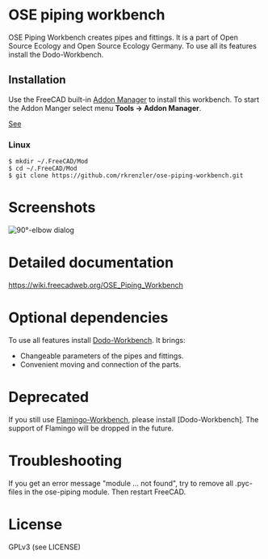 # OSE piping workbench

OSE Piping Workbench creates pipes and fittings. It is a part of Open Source Ecology and Open Source Ecology Germany. To use all its features install the Dodo-Workbench.

## Installation
Use the FreeCAD built-in [Addon Manager](https://github.com/FreeCAD/FreeCAD-addons#1-builtin-addon-manager) to install this workbench.
To start the Addon Manger select menu **Tools -> Addon Manager**.

[See](https://www.freecadweb.org/wiki/How_to_install_additional_workbenches)

### Linux

````
$ mkdir ~/.FreeCAD/Mod
$ cd ~/.FreeCAD/Mod
$ git clone https://github.com/rkrenzler/ose-piping-workbench.git
````

# Screenshots #
![90°-elbow dialog](doc/workbench-screenshot.png)

# Detailed documentation #
https://wiki.freecadweb.org/OSE_Piping_Workbench

# Optional dependencies
To use all features install [Dodo-Workbench](https://wiki.freecadweb.org/Dodo_Workbench). It brings:

 * Changeable parameters of the pipes and fittings.
 * Convenient moving and connection of the parts.

# Deprecated #
If you still use [Flamingo-Workbench](https://wiki.freecadweb.org/Flamingo_Workbench),
please install [Dodo-Workbench]. The support of Flamingo will be dropped in the future.

# Troubleshooting #
If you get an error message "module ... not found", try to remove all .pyc-files in the ose-piping module. Then restart FreeCAD.


# License #

GPLv3 (see LICENSE)

